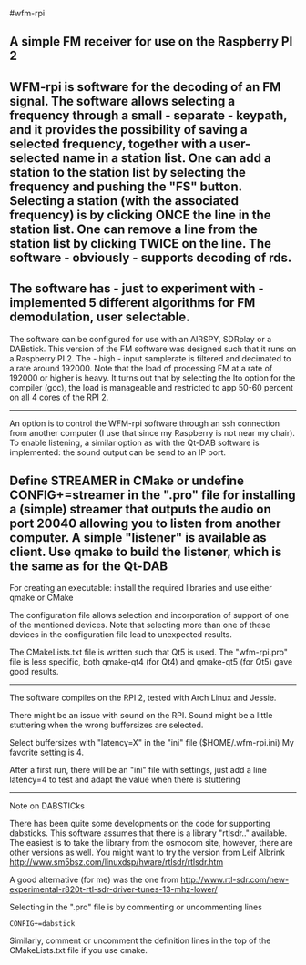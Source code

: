 #wfm-rpi

A simple FM receiver for use on the Raspberry PI 2
---------------------------------------------------------------------------

WFM-rpi is software for the decoding of an FM signal.
The software allows selecting a frequency through a small - separate - keypath, and
it provides the possibility of saving a selected frequency, together with a user-selected name in a station list.
One can add a station to the  station list by selecting the frequency and pushing the "FS" button.
Selecting a station (with the associated frequency) is by clicking ONCE the line in the station list.
One can remove a line from the station list by clicking TWICE on the line.
The software - obviously - supports decoding of rds.
----------------------------------------------------------------------------

The software has - just to experiment with - implemented 5 different algorithms for FM demodulation, user selectable.
----------------------------------------------------------------------------

The software can be configured for use with an AIRSPY, SDRplay or a DABstick.
This version of the FM software was designed such that it
runs on a Raspberry PI 2. The - high - input samplerate
is filtered and decimated to a rate around 192000. Note that the
load of processing FM at a rate of 192000 or higher is heavy.
It turns out that by selecting the lto option for the compiler (gcc),
the load is manageable and restricted to app 50-60 percent
on all 4 cores of the RPI 2.

---------------------------------------------------------------------------

An option is to control the WFM-rpi software through an ssh connection
from another computer (I use that since my Raspberry is not near my chair).
To enable listening, a similar option as with the Qt-DAB software is
implemented: the sound output can be send to an IP port.

Define STREAMER in CMake or undefine CONFIG+=streamer in the ".pro" file
for installing a (simple) streamer that outputs the audio
on port 20040 allowing you to listen from another computer.
A simple "listener" is available as client.
Use qmake to build the listener, which is the same as for the Qt-DAB
---------------------------------------------------------------------------

For creating an executable: install the required libraries and use
either qmake or CMake

The configuration file allows selection and incorporation of support
of one of the mentioned devices. Note that selecting more than one
of these devices in the configuration file lead to unexpected results.

The CMakeLists.txt file is written such that Qt5 is used.
The "wfm-rpi.pro" file is less specific, both qmake-qt4 (for Qt4) and qmake-qt5 (for Qt5) gave good results.

--------------------------------------------------------------------------

The software compiles on the RPI 2, tested with Arch Linux and
Jessie.

There might be an issue with sound on the RPI. Sound might be a
little stuttering when the wrong buffersizes are selected.

Select buffersizes with "latency=X" in the "ini" file ($HOME/.wfm-rpi.ini)
My favorite setting is 4.

After a first run, there will be an "ini" file with settings,
just add a line
latency=4
to test and adapt the value when there is stuttering


------------------------------------------------------------------------
Note on DABSTICks

There has been quite some developments on the code for supporting dabsticks.
This software assumes that there is a library "rtlsdr.." available.
The easiest is to take the library from the osmocom site, however,
there are other versions as well.
You might want to try the version from Leif Albrink
http://www.sm5bsz.com/linuxdsp/hware/rtlsdr/rtlsdr.htm

A good alternative (for me) was the one from
http://www.rtl-sdr.com/new-experimental-r820t-rtl-sdr-driver-tunes-13-mhz-lower/

Selecting in the ".pro" file is by commenting or uncommenting lines

	CONFIG+=dabstick

Similarly, comment or uncomment the definition lines in the top of the
CMakeLists.txt file if you use cmake.
